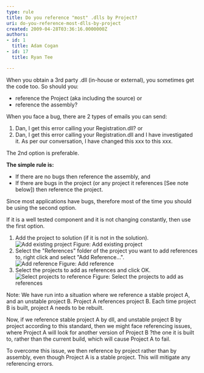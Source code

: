 ```yaml
---
type: rule
title: Do you reference "most" .dlls by Project?
uri: do-you-reference-most-dlls-by-project
created: 2009-04-28T03:36:16.0000000Z
authors:
- id: 1
  title: Adam Cogan
- id: 17
  title: Ryan Tee

---
```




<span class='intro'> 
  <p>When you obtain a 3rd party .dll (in-house or external), you sometimes get the code too. So should you&#58; </p>
<ul>
    <li>reference the Project (aka including the source) or </li>
    <li>reference the assembly? </li>
</ul>
 </span>


  <p>When you face a bug, there are 2 types of emails you can send&#58; </p>
<ol>
    <li>Dan, I get this error calling your Registration.dll? or </li>
    <li>Dan, I get this error calling your Registration.dll and I have investigated it. As per our conversation, I have changed this xxx to this xxx. </li>
</ol>
<p>The 2nd option is preferable.</p>
<b>The simple rule is&#58;</b>
<ul>
    <li>If there are no bugs then reference the assembly, and </li>
    <li>If there are bugs in the project (or any project it references [See note below]) then reference the project. </li>
</ul>
<p>Since most applications have bugs, therefore most of the time you should be using the second option.</p>
<p>If it is a well tested component and it is not changing constantly, then use the first option.</p>
<ol>
    <li>Add the project to solution (if it is not in the solution). <img class="ms-rteCustom-ImageArea" alt="Add existing project" src="/Standards/SoftwareDevelopment/RulesToBetterDotNETProjects/PublishingImages/ReferenceProject1.gif" /> <span class="ms-rteCustom-FigureGood">Figure&#58; Add existing project</span> </li>
    <li>Select the &quot;References&quot; folder of the project you want to add references to, right click and select &quot;Add Reference...&quot;. <br>
    <img class="ms-rteCustom-ImageArea" alt="Add reference" src="/Standards/SoftwareDevelopment/RulesToBetterDotNETProjects/PublishingImages/ReferenceProject2.gif" /> <span class="ms-rteCustom-FigureGood">Figure&#58; Add reference</span> </li>
    <li>Select the projects to add as references and click OK. <img class="ms-rteCustom-ImageArea" alt="Select projects to reference" src="/Standards/SoftwareDevelopment/RulesToBetterDotNETProjects/PublishingImages/ReferenceProject3.gif" /> <span class="ms-rteCustom-FigureGood">Figure&#58; Select the projects to add as references</span> </li>
</ol>
<p>Note&#58; We have run into a situation where we reference a stable project A, and an unstable project B. Project A references project B. Each time project B is built, project A needs to be rebuilt.</p>
<p>Now, if we reference stable project A by dll, and unstable project B by project according to this standard, then we might face referencing issues, where Project A will look for another version of Project B ?the one it is built to, rather than the current build, which will cause Project A to fail.</p>
<p>To overcome this issue, we then reference by project rather than by assembly, even though Project A is a stable project. This will mitigate any referencing errors.</p>
<ul></ul>



